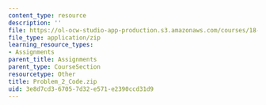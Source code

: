 ```yaml
---
content_type: resource
description: ''
file: https://ol-ocw-studio-app-production.s3.amazonaws.com/courses/18-085-computational-science-and-engineering-i-summer-2020/3e8d7cd367057d32e571e2390ccd31d9_Problem_2_Code.zip
file_type: application/zip
learning_resource_types:
- Assignments
parent_title: Assignments
parent_type: CourseSection
resourcetype: Other
title: Problem_2_Code.zip
uid: 3e8d7cd3-6705-7d32-e571-e2390ccd31d9
---
```

